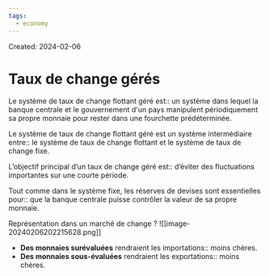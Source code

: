 ```yaml
---
tags:
  - economy
---
```

Created: 2024-02-06

# Taux de change gérés

Le système de taux de change flottant géré est:: un système dans lequel la banque centrale et le gouvernement d'un pays manipulent périodiquement sa propre monnaie pour rester dans une fourchette prédéterminée.

Le système de taux de change flottant géré est un système intermédiaire entre:: le système de taux de change flottant et le système de taux de change fixe.

L’objectif principal d’un taux de change géré est:: d’éviter des fluctuations importantes sur une courte période.

Tout comme dans le système fixe, les réserves de devises sont essentielles pour:: que la banque centrale puisse contrôler la valeur de sa propre monnaie.


Représentation dans un marché de change
?
![[image-20240206202215628.png]]

- **Des monnaies surévaluées** rendraient les importations:: moins chères.
- **Des monnaies sous-évaluées** rendraient les exportations:: moins chères.